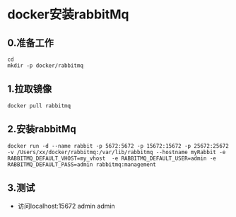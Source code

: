 # docker安装rabbitMq
## 0.准备工作
```
cd 
mkdir -p docker/rabbitmq 
```
## 1.拉取镜像
``` 
docker pull rabbitmq
```

## 2.安装rabbitMq
``` 
docker run -d --name rabbit -p 5672:5672 -p 15672:15672 -p 25672:25672 -v /Users/xx/docker/rabbitmq:/var/lib/rabbitmq --hostname myRabbit -e RABBITMQ_DEFAULT_VHOST=my_vhost  -e RABBITMQ_DEFAULT_USER=admin -e RABBITMQ_DEFAULT_PASS=admin rabbitmq:management

```
## 3.测试
- 访问localhost:15672 admin admin
